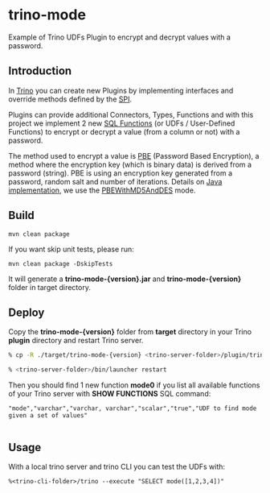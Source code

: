 # trino-mode

Example of Trino UDFs Plugin to encrypt and decrypt values with a password.

## Introduction

In [Trino](https://trino.io) you can create new Plugins by implementing interfaces and override methods defined by the [SPI](https://trino.io/docs/current/develop/spi-overview.html).

Plugins can provide additional Connectors, Types, Functions and with this project we implement 2 new [SQL Functions](https://trino.io/docs/current/develop/functions.html) (or UDFs / User-Defined Functions) to encrypt or decrypt a value (from a column or not) with a password.

The method used to encrypt a value is [PBE](http://www.crypto-it.net/eng/theory/pbe.html) (Password Based Encryption), a method where the encryption key (which is binary data) is derived from a password (string). PBE is using an encryption key generated from a password, random salt and number of iterations.
Details on [Java implementation](https://www.javamex.com/tutorials/cryptography/password_based_encryption.shtml), we use the [PBEWithMD5AndDES](https://www.javamex.com/tutorials/cryptography/pbe_key_derivation.shtml) mode.



## Build

```
mvn clean package
```

If you want skip unit tests, please run:
```
mvn clean package -DskipTests
```

It will generate a **trino-mode-{version}.jar** and **trino-mode-{version}** folder in target directory.
   
## Deploy

Copy the **trino-mode-{version}** folder from **target** directory in your Trino **plugin** directory and restart Trino server.
   
```bash
% cp -R ./target/trino-mode-{version} <trino-server-folder>/plugin/trino-mode

% <trino-server-folder>/bin/launcher restart
```

Then you should find 1 new function **mode0** if you list all available functions of your Trino server with **SHOW FUNCTIONS** SQL command:
``` 
"mode","varchar","varchar, varchar","scalar","true","UDF to find mode given a set of values"


``` 
## Usage

With a local trino server and trino CLI you can test the UDFs with:
``` 
%<trino-cli-folder>/trino --execute "SELECT mode([1,2,3,4])"
```
